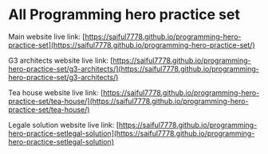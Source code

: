 # All Programming hero practice set

Main website live link: [https://saiful7778.github.io/programming-hero-practice-set](https://saiful7778.github.io/programming-hero-practice-set/)

G3 architects website live link: [https://saiful7778.github.io/programming-hero-practice-set/g3-architects/](https://saiful7778.github.io/programming-hero-practice-set/g3-architects/)

Tea house website live link: [https://saiful7778.github.io/programming-hero-practice-set/tea-house/](https://saiful7778.github.io/programming-hero-practice-set/tea-house/)

Legale solution website live link: [https://saiful7778.github.io/programming-hero-practice-setlegal-solution](https://saiful7778.github.io/programming-hero-practice-setlegal-solution)